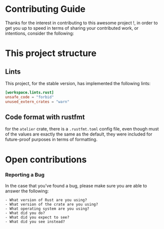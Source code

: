 # Contributing Guide

Thanks for the interest in contributing to this awesome project !, in order to get you up to speed in terms of sharing your contributed work, or intentions, consider the following: 

# This project structure

## Lints

This project, for the stable version, has implemented the following lints:

```toml
[workspace.lints.rust]
unsafe_code = "forbid"
unused_extern_crates = "warn"
```

## Code format with rustfmt

for the `atelier` crate, there is a `.rustfmt.toml` config file, even though must of the values are exactly the same as the default, they were included for future-proof purposes in terms of formatting. 
 

# Open contributions

### Reporting a Bug

In the case that you've found a bug, please make sure you are able to answer the following:

```
- What version of Rust are you using?
- What version of the crate are you using?
- What operating system are you using?
- What did you do?
- What did you expect to see?
- What did you see instead? 
```

